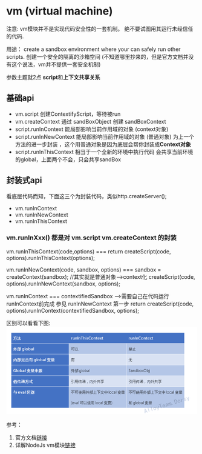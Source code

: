 # vm (virtual machine)

注意: vm模块并不是实现代码安全性的一套机制。 绝不要试图用其运行未经信任的代码.

用途： create a sandbox environment where your can safely run other scripts.
创建一个安全的隔离的沙箱空间 (不知道哪里抄来的，但是官方文档并没有这个说法，vm并不提供一套安全机制)

参数主题就2点 **script**和**上下文共享关系**



## 基础api
* vm.script 创建ContextifyScript，等待被run
* vm.createContext  通过 sandBoxObject  创建 sandBoxContext
* script.runInContext        能局部影响当前作用域的对象  (context对象)
* script.runInNewContext     能局部影响当前作用域的对象  (普通对象)   为上一个方法的进一步封装 ，这个用普通对象是因为底层会帮你封装成**Context对象**
* script.runInThisContext    相当于一个全新的环境中执行代码    会共享当前环境的global，上面两个不会，只会共享sandBox

## 封装式api
看底层代码而知，下面这三个为封装代码，类似http.createServer();
* vm.runInContext
* vm.runInNewContext
* vm.runInThisContext

### vm.runInXxx() 都是对 vm.script vm.createContext 的封装

vm.runInThisContext(code,options)  ===  return createScript(code, options).runInThisContext(options);

vm.runInNewContext(code, sandbox, options)   ===  sandbox = createContext(sandbox);  //其实就是普通对象-->context化
                                                  createScript(code, options).runInNewContext(sandbox, options);
                                                  
vm.runInContext                    ===    contextifiedSandbox -->需要自己在代码运行runInContext前完成 参见 runInNewContext 第一步
                                          return createScript(code, options).runInContext(contextifiedSandbox, options);
                                          
区别可以看看下图:<br/>
![runInThisContext vs runInContext](./pic/aa.png)


参考：
1. 官方文档[链接](https://nodejs.org/dist/latest-v8.x/docs/api/vm.html#vm_vm_runinthiscontext_code_options)
2. 详解NodeJs vm模块[链接](http://www.alloyteam.com/2015/04/xiang-jie-nodejs-di-vm-mo-kuai/)
